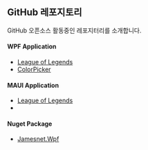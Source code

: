 ## GitHub 레포지토리
GitHub 오픈소스 활동중인 레포지터리를 소개합니다.

#### WPF Application
- [League of Legends](https://github.com/jamesnet214/leagueoflegends)
- [ColorPicker](https://github.com/jamesnet214/colorpicker)

#### MAUI Application
- [League of Legends](https://github.com/jamesnet214/maui-premierleague)
- 
#### Nuget Package
- [Jamesnet.Wpf](https://github.com/jamesnet214/jamesnetwpf)
